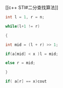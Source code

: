 [[c++ STl#二分查找算法]]
```cpp
int l = 1, r = n;

while(l+1 != r)

{

int mid = (l + r) >> 1;

if(a[mid] < x )l = mid;

else r = mid;

}

if( a[r] == x)cout
```
